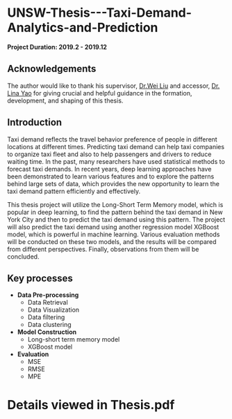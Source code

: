 # UNSW-Thesis---Taxi-Demand-Analytics-and-Prediction

**Project Duration: 2019.2 - 2019.12**

## **Acknowledgements**
The author would like to thank his supervisor, [Dr.Wei Liu](https://research.unsw.edu.au/people/dr-wei-liu) and accessor, [Dr. Lina Yao](https://scholar.google.com.au/citations?user=EU3snBgAAAAJ&hl=en) for giving crucial and helpful guidance in the formation, development, and shaping of this thesis.

## **Introduction**
Taxi demand reflects the travel behavior preference of people in different locations at different times. Predicting taxi demand can help taxi companies to organize taxi fleet and also to help passengers and drivers to reduce waiting time. In the past, many researchers have used statistical methods to forecast taxi demands. In recent years, deep learning approaches have been demonstrated to learn various features and to explore the patterns behind large sets of data, which provides the new opportunity to learn the taxi demand pattern efficiently and effectively.


This thesis project will utilize the Long-Short Term Memory model, which is popular in deep learning, to find the pattern behind the taxi demand in New York City and then to predict the taxi demand using this pattern. The project will also predict the taxi demand using another regression model XGBoost model, which is powerful in machine learning. Various evaluation methods will be conducted on these two models, and the results will be compared from different perspectives. Finally, observations from them will be concluded.

## Key processes

* **Data Pre-processing**
  * Data Retrieval
  * Data Visualization
  * Data filtering
  * Data clustering
* **Model Construction**
  * Long-short term memory model
  * XGBoost model
* **Evaluation**
  * MSE
  * RMSE
  * MPE

# Details viewed in Thesis.pdf


